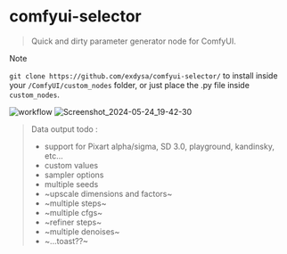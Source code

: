 # comfyui-selector
 
> Quick and dirty parameter generator node for ComfyUI.
>
 
> [!Note]
>  ```git clone https://github.com/exdysa/comfyui-selector/``` to install inside your `/ComfyUI/custom_nodes` folder, or just place the .py file inside `custom_nodes`.

![workflow](https://github.com/exdysa/comfyui-selector/assets/91800957/e4c24da8-afb4-47f5-85f5-e9d5712ffb0a)
![Screenshot_2024-05-24_19-42-30](https://github.com/exdysa/comfyui-selector/assets/91800957/613b0f3d-4cc1-4fdb-aea4-815c998aaf0d)

> 
> Data output todo :
> - support for Pixart alpha/sigma, SD 3.0, playground, kandinsky, etc...
> - custom values
> - sampler options
> - multiple seeds
> - ~upscale dimensions and factors~
> - ~multiple steps~
> - ~multiple cfgs~
> - ~refiner steps~
> - ~multiple denoises~
> - ~...toast??~

